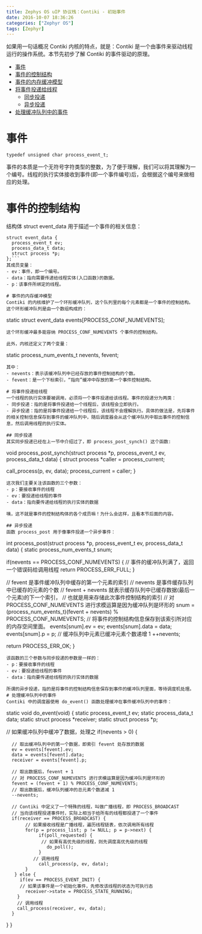 ```yaml
---
title: Zephys OS uIP 协议栈：Contiki - 初始事件
date: 2016-10-07 18:36:26
categories: ["Zephyr OS"]
tags: [Zephyr]
---
```

如果用一句话概况 Contiki 内核的特点，就是：Contiki 是一个由事件来驱动线程运行的操作系统。本节先初步了解 Contiki 的事件驱动的原理。

- [事件](#事件)
- [事件的控制结构](#事件的控制结构)
- [事件的内存缓冲模型](#事件的内存缓冲模型)
- [将事件投递给线程](#将事件投递给线程)
    - [同步投递](#同步投递)
    - [异步投递](#异步投递)
- [处理缓冲队列中的事件](#处理缓冲队列中的事件)

<!--more-->
# 事件
```
typedef unsigned char process_event_t;
```
事件的本质是一个无符号字符类型的整数，为了便于理解，我们可以将其理解为一个编号。线程的执行实体接收到事件(即一个事件编号)后，会根据这个编号来做相应的处理。

# 事件的控制结构
结构体 struct event_data 用于描述一个事件的相关信息：
```
struct event_data {
  process_event_t ev;
  process_data_t data;
  struct process *p;
};```
其成员变量：
- ev：事件，即一个编号。
- data：指向需要传递给线程实体(入口函数)的数据。
- p：该事件所绑定的线程。

# 事件的内存缓冲模型
Contiki 的内核维护了一个环形缓冲队列，这个队列里的每个元素都是一个事件的控制结构。这个环形缓冲队列是由一个数组构成的：
```
static struct event_data events[PROCESS_CONF_NUMEVENTS];
```
这个环形缓冲最多能容纳 PROCESS_CONF_NUMEVENTS 个事件的控制结构。

此外，内核还定义了两个变量：
```
static process_num_events_t nevents, fevent;
```
其中：
- nevents：表示该缓冲队列中已经存放的事件控制结构的个数。
- fevent：是一个下标索引，“指向”缓冲中存放的第一个事件控制结构。

# 将事件投递给线程
一个线程的执行实体要被调用，必须将一个事件投递给该线程。事件的投递分为两类：
- 同步投递：指的是将事件投递给一个线程后，该线程会立即执行。
- 异步投递：指的是将事件投递给一个线程后，该线程不会理解执行。具体的做法是，先将事件的相关控制信息保存到事件的缓冲队列中，随后调度器会从这个缓冲队列中取出事件的控制信息，然后调用线程的执行实体。

## 同步投递
其实同步投递已经在上一节中介绍过了，即 process_post_synch() 这个函数:
```
void process_post_synch(struct process *p, process_event_t ev, process_data_t data)
{
  struct process *caller = process_current;

  call_process(p, ev, data);
  process_current = caller;
}
```
这次我们主要关注该函数的三个参数：
- p：要接收事件的线程
- ev：要投递给线程的事件
- data：指向要传递给线程的执行实体的数据

咦，这不就是事件的控制结构体的各个成员嘛！为什么会这样，且看本节后面的内容。

## 异步投递
函数 process_post 用于像事件投递一个异步事件：
```
int process_post(struct process *p, process_event_t ev, process_data_t data)
{
  static process_num_events_t snum;

  if(nevents == PROCESS_CONF_NUMEVENTS) {
    // 事件的缓冲队列满了，返回一个错误码给调用线程
    return PROCESS_ERR_FULL;
  }

  // fevent 是事件缓冲队列中缓存的第一个元素的索引
  // nevents 是事件缓存队列中已缓存的元素的个数
  // fevent + nevents 就表示缓存队列中已缓存数据(最后一个元素)的下一个索引，
  // 也就是用来存储此次事件控制结构的索引
  // 对 PROCESS_CONF_NUMEVENTS 进行求模运算是因为缓冲队列是环形的
  snum = (process_num_events_t)(fevent + nevents) % PROCESS_CONF_NUMEVENTS;
  // 将事件的控制结构信息保存到该索引所对应的内存空间里面。
  events[snum].ev = ev;
  events[snum].data = data;
  events[snum].p = p;
  // 缓冲队列中元素已缓冲元素个数递增 1
  ++nevents;

  return PROCESS_ERR_OK;
}
```
该函数的三个参数与同步投递的参数是一样的：
- p：要接收事件的线程
- ev：要投递给线程的事件
- data：指向要传递给线程的执行实体的数据

所谓的异步投递，指的是将事件的控制结构信息保存到事件的缓冲队列里面，等待调度机处理。
# 处理缓冲队列中的事件
Contiki 中的调度器使用 do_event() 函数处理缓冲在事件缓冲队列中的事件：
```
static void do_event(void)
{
  static process_event_t ev;
  static process_data_t data;
  static struct process *receiver;
  static struct process *p;

  // 如果缓冲队列中缓冲了数据，处理之
  if(nevents > 0) {

      // 取出缓冲队列中的第一个数据，即索引 fevent 处存放的数据
      ev = events[fevent].ev;
      data = events[fevent].data;
      receiver = events[fevent].p;

      // 取出数据后，fevent + 1
      // 对 PROCESS_CONF_NUMEVENTS 进行求模运算是因为缓冲队列是环形的
      fevent = (fevent + 1) % PROCESS_CONF_NUMEVENTS;
      // 取出数据后，缓冲队列缓冲的总元素个数递减 1
      --nevents;

      // Contiki 中定义了一个特殊的线程，叫做广播线程，即 PROCESS_BROADCAST
      // 当向该线程投递事件时，实际上相当于给所有的线程都投递了一个事件
      if(receiver == PROCESS_BROADCAST) {
           // 如果接收线程是广播线程，遍历线程链表，依次调用所有线程
           for(p = process_list; p != NULL; p = p->next) {
	            if(poll_requested) {
                 // 如果有高优先级的线程，则先调度高优先级的线程
	               do_poll();
	            }
              // 调用线程
	            call_process(p, ev, data);
           }
       } else {
         if(ev == PROCESS_EVENT_INIT) {
         // 如果该事件是一个初始化事件，先修改该线程的状态为可执行态
	       receiver->state = PROCESS_STATE_RUNNING;
        }
        // 调用线程
        call_process(receiver, ev, data);
      }
   }
}
```
